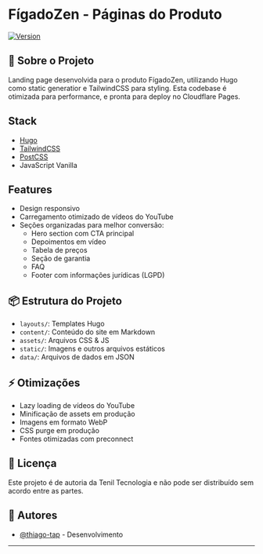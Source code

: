 # FígadoZen - Páginas do Produto

[![Version](https://img.shields.io/badge/version-1.0.0-green.svg?cacheSeconds=2592000)](/)

## 📝 Sobre o Projeto

Landing page desenvolvida para o produto FígadoZen, utilizando Hugo como static generatior e TailwindCSS para styling. Esta codebase é otimizada para performance, e pronta para deploy no Cloudflare Pages.

## Stack

- [Hugo](https://gohugo.io/)
- [TailwindCSS](https://tailwindcss.com/)
- [PostCSS](https://postcss.org/)
- JavaScript Vanilla

## Features

- Design responsivo
- Carregamento otimizado de vídeos do YouTube
- Seções organizadas para melhor conversão:
  - Hero section com CTA principal
  - Depoimentos em vídeo
  - Tabela de preços
  - Seção de garantia
  - FAQ
  - Footer com informações jurídicas (LGPD)

## 📦 Estrutura do Projeto

- `layouts/`: Templates Hugo
- `content/`: Conteúdo do site em Markdown
- `assets/`: Arquivos CSS & JS
- `static/`: Imagens e outros arquivos estáticos
- `data/`: Arquivos de dados em JSON

## ⚡ Otimizações

- Lazy loading de vídeos do YouTube
- Minificação de assets em produção
- Imagens em formato WebP
- CSS purge em produção
- Fontes otimizadas com preconnect

## 📄 Licença

Este projeto é de autoria da Tenil Tecnologia e não pode ser distribuído sem acordo entre as partes.

## 👥 Autores

- [@thiago-tap](https://github.com/thiago-tap) - Desenvolvimento

---
